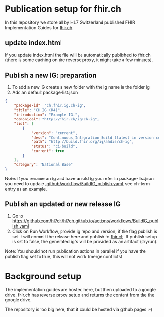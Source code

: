 # Publication setup for fhir.ch

In this repository we store all by HL7 Switzerland published FHIR Implementation Guides for [fhir.ch](https://fhir.ch).

## update index.html

If you update index.html the file will be automatically published to fhir.ch (there is some caching on the reverse proxy, it might
take a few minutes).

## Publish a new IG: preparation

1. To add a new IG create a new folder with the ig name in the folder ig
2. Add an default package-list.json

```json
{
    "package-id": "ch.fhir.ig.ch-ig",
    "title": "CH IG (R4)",
    "introduction": "Example IG.",
    "canonical": "http://fhir.ch/ig/ch-ig",
    "list": [
        {
            "version": "current",
            "desc": "Continuous Integration Build (latest in version control)",
            "path": "http://build.fhir.org/ig/ahdis/ch-ig",
            "status": "ci-build",
            "current": true
        }
    ],
    "category": "National Base"
}
```

Note: if you rename an ig and have an old ig you refer in package-list.json you need to update [.github/workflow/BuildIG_publish.yaml](https://github.com/hl7ch/hl7ch.github.io/.github/workflows/BuildIG_publish.yaml), see ch-term entry as an example. 

## Publish an updated or new release IG 

1. Go to https://github.com/hl7ch/hl7ch.github.io/actions/workflows/BuildIG_publish.yaml
2. Click on Run Workflow, provide ig repo and version, if the flag publish is set it will commit the release here and publish to [fhir.ch](https://fhir.ch). If publish setup is set to false, the generated ig's will be provided as an artifact (dryrun).  

Note: You should not run publication actions in parallel if you have the publish flag set to true, this will not work (merge conflicts).

# Background setup

The implementation guides are hosted here, but then uploaded to a google drive.
[fhir.ch](https://fhir.ch) has reverse proxy setup and returns the content from the the google drive.

The repository is too big here, that it could be hosted via github pages :-(
